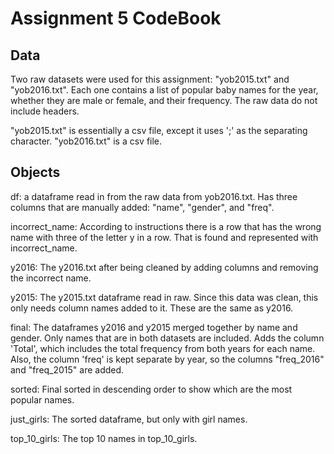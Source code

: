 # Assignment 5 CodeBook
## Data
Two raw datasets were used for this assignment: "yob2015.txt" and "yob2016.txt". Each one contains a list of popular baby names for the year, whether they are male or female, and their frequency. The raw data do not include headers.

"yob2015.txt" is essentially a csv file, except it uses ';' as the separating character. "yob2016.txt" is a csv file.

## Objects

df: a dataframe read in from the raw data from yob2016.txt. Has three columns that are manually added: "name", "gender", and "freq".

incorrect\_name: According to instructions there is a row that has the wrong name with three of the letter y in a row. That is found and represented with incorrect\_name.

y2016: The y2016.txt after being cleaned by adding columns and removing the incorrect name.

y2015: The y2015.txt dataframe read in raw. Since this data was clean, this only needs column names added to it. These are the same as y2016.

final: The dataframes y2016 and y2015 merged together by name and gender. Only names that are in both datasets are included. Adds the column 'Total', which includes the total frequency from both years for each name. Also, the column 'freq' is kept separate by year, so the columns "freq\_2016" and "freq\_2015" are added.

sorted: Final sorted in descending order to show which are the most popular names.

just\_girls: The sorted dataframe, but only with girl names.

top\_10\_girls: The top 10 names in top\_10\_girls.

